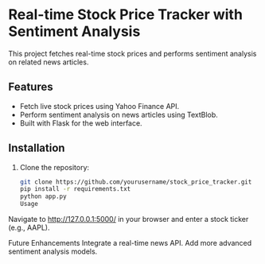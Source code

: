 # Real-time Stock Price Tracker with Sentiment Analysis

This project fetches real-time stock prices and performs sentiment analysis on related news articles.

## Features
- Fetch live stock prices using Yahoo Finance API.
- Perform sentiment analysis on news articles using TextBlob.
- Built with Flask for the web interface.

## Installation

1. Clone the repository:
   ```bash
   git clone https://github.com/yourusername/stock_price_tracker.git
   pip install -r requirements.txt
   python app.py
   Usage
Navigate to http://127.0.0.1:5000/ in your browser and enter a stock ticker (e.g., AAPL).

Future Enhancements
Integrate a real-time news API.
Add more advanced sentiment analysis models.
